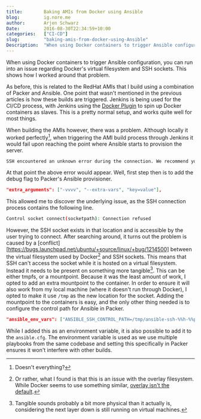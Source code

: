 ```yaml
---
title:        Baking AMIs from Docker using Ansible
blog:         ig.nore.me  
author:       Arjen Schwarz  
Date:         2016-08-30T22:34:59+10:00
categories:   ["CI-CD"]
slug:         "baking-amis-from-docker-using-Ansible"
Description:  "When using Docker containers to trigger Ansible configuration, you can run into an issue regarding Docker's virtual filesystem and SSH sockets. This shows how I worked around that problem."
---
```


When using Docker containers to trigger Ansible configuration, you can run into an issue regarding Docker's virtual filesystem and SSH sockets. This shows how I worked around that problem.

As before, this is related to the RedHat AMIs that I build using a combination of Packer and Ansible. One point that wasn't mentioned in the previous articles is how these builds are triggered. Jenkins is being used for the CI/CD process, with Jenkins using the [Docker Plugin][dockerplugin] to spin up Docker containers as slaves. This is a pretty normal setup, and works quite well for most things.

When building the AMIs however, there was a problem. Although locally it worked perfectly[^always], when triggering the AMI build process through Jenkins it would fail upon reaching the point where Ansible starts to provision the server.

```bash
SSH encountered an unknown error during the connection. We recommend you re-run the command using -vvvv, which will enable SSH debugging output to help diagnose the issue
```

At that point the above error would appear. Well, first step then is to add the debug flag to Packer's Ansible provisioner.

```json
"extra_arguments": ["-vvvv", "--extra-vars", "key=value"],
```

This allowed me to discover the underlying issue, as the SSH connection process contains the following line.

```bash
Control socket connect(socketpath): Connection refused
```

However, the SSH socket exists in that location and is accessible by the user trying to connect. After searching around, it turns out the problem is caused by a [conflict][https://bugs.launchpad.net/ubuntu/+source/linux/+bug/1214500] between the virtual filesystem used by Docker[^overlay] and SSH sockets. This means that SSH can't access the socket while it is hosted on a virtual filesystem. Instead it needs to be present on something more tangible[^tangible]. This can be either tmpfs, or a mountpoint. Because it was the least amount of work, I opted to add an extra mountpoint to the container. In order to ensure it will also work from my local machine (where it doesn't run through Docker), I opted to make it use `/tmp` as the new location for the socket. Adding the mountpoint to the containers is easy, and the only other thing needed is to configure the control path for Ansible in Packer.

```json
"ansible_env_vars": ["ANSIBLE_SSH_CONTROL_PATH=/tmp/ansible-ssh-%%h-%%p-%%r"]
```

While I added this as an environment variable, it is also possible to add it to the `ansible.cfg`. The environment variable is used as we use multiple playbooks from the same codebase and setting this specifically in Packer ensures it won't interfere with other builds.

[dockerplugin]: https://wiki.jenkins-ci.org/display/JENKINS/Docker+Plugin

[^always]: Doesn't everything?

[^tangible]: Tangible sounds probably a bit more physical than it actually is, considering the next layer down is still running on virtual machines.

[^overlay]: Or rather, what I found is that this is an issue with the overlay filesystem. While Docker seems to use something similar, [overlay isn't the default][overlaydocker].

[overlaydocker]: https://docs.docker.com/engine/userguide/storagedriver/overlayfs-driver/
